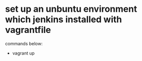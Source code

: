 # set up an unbuntu environment which jenkins installed with vagrantfile

commands below:
-  vagrant up
